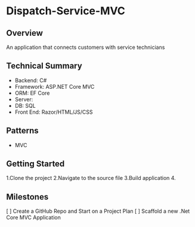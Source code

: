# Dispatch-Service-MVC

## Overview
An application that connects customers with service technicians

## Technical Summary
- Backend: C#
- Framework: ASP.NET Core MVC
- ORM: EF Core
- Server:
- DB: SQL
- Front End: Razor/HTML/JS/CSS

## Patterns
- MVC

## Getting Started
1.Clone the project
2.Navigate to the source file
3.Build application
4.

## Milestones
[ ] Create a GitHub Repo and Start on a Project Plan
[ ] Scaffold a new .Net Core MVC Application



